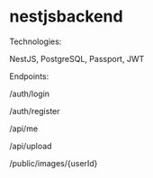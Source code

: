 # nestjsbackend
Technologies: 
<p>NestJS, PostgreSQL, Passport, JWT</p>

Endpoints: 

<p>/auth/login</p>
<p>/auth/register</p>
<p>/api/me</p>
<p>/api/upload</p>
<p>/public/images/{userId}</p>
